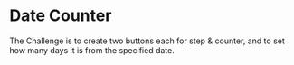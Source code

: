 # Date Counter

The Challenge is to create two buttons each for step & counter, and to set how many days it is from the specified date.
